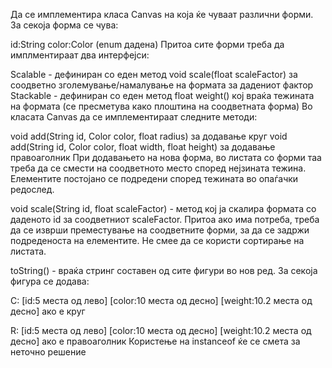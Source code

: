 Да се имплементира класа Canvas на која ќе чуваат различни форми. За секоја форма се чува:

id:String
color:Color (enum дадена)
Притоа сите форми треба да имплментираат два интерфејси:

Scalable - дефиниран со еден метод void scale(float scaleFactor) за соодветно зголемување/намалување на формата за дадениот фактор
Stackable - дефиниран со еден метод float weight() кој враќа тежината на формата (се пресметува како плоштина на соодветната форма)
Во класата Canvas да се имплементираат следните методи:

void add(String id, Color color, float radius) за додавање круг
void add(String id, Color color, float width, float height) за додавање правоаголник
При додавањето на нова форма, во листата со форми таа треба да се смести на соодветното место според нејзината тежина. Елементите постојано се подредени според тежината во опаѓачки редослед.

void scale(String id, float scaleFactor) - метод кој ја скалира формата со даденото id за соодветниот scaleFactor. Притоа ако има потреба, треба да се изврши преместување на соодветните форми, за да се задржи подреденоста на елементите.
Не смее да се користи сортирање на листата.

toString() - враќа стринг составен од сите фигури во нов ред. За секоја фигура се додава:

C: [id:5 места од лево] [color:10 места од десно] [weight:10.2 места од десно] ако е круг

R: [id:5 места од лево] [color:10 места од десно] [weight:10.2 места од десно] ако е правоаголник
Користење на instanceof ќе се смета за неточно решение
